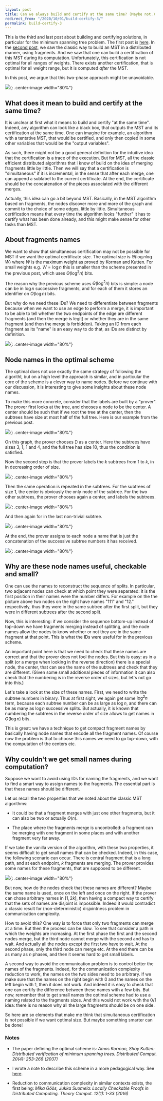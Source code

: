 ```yaml
---
layout: post
title: Can we always build and certify at the same time? (Maybe not.)
redirect_from: "/2020/10/01/build-certify-3/"
permalink: build-certify-3
---   
```


This is the third and last post about building and certifying solutions, 
in particular for the minimum spanning tree problem. The first post is 
[here](./build-certify-1.html).
In the [second post](./build-certify-1.html), 
we saw the classic way to build an MST in a distributed manner, using 
fragments. And we saw that one can build a certification of this MST 
during its computation. 
Unfortunately, this certification is not optimal for all ranges of weights.
There exists another certification, that is optimal for all weight range,
but it is computed *after* the MST.

In this post, we argue that this two-phase approach might be unavoidable.

![](assets/build-certify-3.png){: .center-image width="80%"} 

## What does it mean to build and certify at the same time?

It is unclear at first what it means to build and certify "at the same 
time". Indeed, any algorithm can look like a black box, that outputs the
MST and its certification at the same time. One can imagine for example, 
an algorithm with a tentative MST, that would be certified, and only 
then copied in some other variables that would be the "output variables".

As such, there might not be a good general definition for the intuitive 
idea that the certification is a trace of the execution. But for MST, 
all the classic efficient distributed algorithms that I know of build on
the idea of merging fragments little by little. Then we will say that 
a certification is "simultaneous" if it is incremental, in the sense that
after each merge, one can append a sublabel to the current certificate. 
At the end, the certificate should be the concatenation of the pieces 
associated with the different merges. 

Actually, this idea can go a bit beyond MST. Basically, in the MST 
algorithm based on fragments, the nodes discover more and more of the 
graph and commit to the choice of some edges, little by little. 
Simultaneous certification means that every time the algorithm looks 
"further" it has to certify what has been done already, and this might 
make sense for other tasks than MST. 

## About fragments names

We want to show that simultaneous certification may not be possible for
MST if we want the optimal certificate size. The optimal size is 
$\Theta(\log n \log W)$ where $W$ is the maximum weight as proved by 
Korman and Kutten. For small weights e.g. $W=\log n$ this is smaller 
than the scheme 
presented in the previous post, which uses $\Theta(\log^2 n)$ bits.

The reason why the previous scheme uses $\Theta(\log^2 n)$ bits is 
simple: a node can be in $\log n$ successive fragments, and for each of 
them it stores an identifier on $O(\log n)$ bits. 

But why do we need these IDs? 
We need to differentiate between fragments because
when we 
want to use an edge to perform a merge, it is important to be able to 
tell whether the two endpoints of the edge are different fragments (and
then the merge is legit) or whether they are in the same fragment (and 
then the merge is forbidden). 
Taking an ID from each fragment as its "name" is an easy way to do that, as IDs 
are distinct by definition. 

![](assets/good-bad-merges.png){: .center-image width="80%"} 

## Node names in the optimal scheme

The optimal does not use exactly the same strategy of following the algorithl, 
but on a high level the approach is similar, and in particular the core of the 
scheme is a clever way to name nodes. Before we continue with our discussion, 
it is interesting to give some insights about these node names.

To make this more concrete, consider that the labels are built by a "prover".
The prover first looks at the tree, and chooses a node to be the center. 
A center should be such that if 
we root the tree at the center, then the subtrees have size at most half of the 
full tree. Here is our example from the previous post.

![](assets/fragments-names-0.png){: .center-image width="80%"} 

On this graph, the prover chooses D as a center. 
Here the subtrees have sizes 3, 1, 1 and 4, and the full tree has size 10, thus
the condition is satisfied. 

Now the second step is that the prover labels the $k$ subtrees from 1 to $k$, in
in decreasing order of size.

![](assets/fragments-names-1.png){: .center-image width="80%"} 

Then the same operation is repeated in the subtrees. For the subtrees of size 1, 
the center is obviously the only node of the subtree. For the two other subtrees, 
the prover chooses again a center, and labels the subtrees.

![](assets/fragments-names-2.png){: .center-image width="80%"} 
 
And then again for in the last non-trivial subtree.

![](assets/fragments-names-3.png){: .center-image width="80%"} 

At the end, the prover assigns to each node a name that is just the 
concatenation of the successive subtree numbers it has received.

![](assets/fragments-names-3.png){: .center-image width="80%"} 


## Why are these node names useful, checkable and small?

One can use the names to reconstruct the sequence of splits. In particular, two
adjacent nodes can check at which point they were separated: it is the first 
position in their names were the number differs. For example on the the picture 
above two nodes on the right have names "111" and "12." respectively, thus they 
were in the same subtree after the first split, but they were in different 
subtrees after the second split. 

Now, this is interesting: if we consider the sequence bottom-up instead of 
top-down we have fragments merging instead of splitting, and the node names allow
the nodes to know whether or not they are in the same fragment at that point. 
This is what the IDs were useful for in the previous scheme. 

An important point here is that we need to check that these names are correct
and that the prover does not fool the nodes. But this is easy: as in a split (or
a merge when looking in the reverse direction) there is a special node, the 
center, that can see the name of the subtrees and check that they are different. 
(Given some small additional pieces of information it can also check that the 
numbering is in the reverse order of sizes, but let's not go into this.)

Let's take a look at the size of these names. First, we need to write the 
subtree numbers in binary. Thus at first sight, we again get 
some $\log^2n$ term, because each subtree number can be as large as $\log n$, 
and there can be as many as $\log n$ successive splits. But actually, it is 
known that numbering the subtrees in the reverse order of size allows to get 
names in $O(\log n)$ bits. 

This is great: we have a technique to get compact fragment names by basically 
having node names that encode all the fragment names. Of course now the problem 
is that to choose this names we need to go top-down, with the computation of the
 centers etc. 
 
## Why couldn't we get small names during computation? 

Suppose we want to avoid using IDs for naming the fragments, and we want to find
a smart way to assign names to the fragments. The essential part is that these 
names should be different. 

Let us recall the two properties that we noted about the classic MST algorithms:

* It could be that a fragment merges with just one other fragments, but it can 
also be two or actually $\Theta(n)$.

* The place where the fragments merge is uncontrolled: a fragment 
can be merging with one fragment in some places and with another 
fragment very far away. 

If we take the vanilla version of the algorithm, with these two properties, 
it seems difficult to get small names that can be checked. Indeed, in this case,
the following scenario can occur. There is central fragment that is a long path,
and at each endpoint, $k$ fragments are merging. The prover provides some names 
for these fragments, that are supposed to be different. 

![](assets/MST-communication.png){: .center-image width="80%"} 

But now, how do the nodes check that these names are different? Maybe the same 
name is used, once on the left and once on the right. If the prover can chose 
arbitrary names in $[1,2k]$, then having a compact way to certify that the sets 
of names are disjoint is impossible. Indeed it would contradict a classic 
result for (non-deterministic) disjointness problem in communication complexity.

How to avoid this? One way is to force that only two fragments can merge at a 
time. But then the process can be slow. To see that consider a path in 
which the weights are increasing. At the first phase the first and the second 
nodes merge, but the third node cannot merge with the second and has to wait. 
And actually all the nodes except the first two have to wait. At the second phase,
only the third node can merge etc. At the end there can be as many as $n$ phases,
and then it seems hard to get small labels. 

A second way to avoid the communication problem is to control better the names 
of the fragments. Indeed, for the communication complexity reduction to work, 
the names on the two sides need to be arbitrary. If we make sure that the names 
on the right begin with 0 and the names on the left begin with 1, then it does 
not work. And indeed it is easy to check that one can certify the difference 
between these names with a few bits. But now, remember that to get small names
the optimal scheme had to use a naming related to the fragments sizes. And this 
would not work with the 0/1 idea: there is no reason why all the large fragments
should be on one side. 

So here are so elements that make me think that simultaneous certification is 
not possible if we want optimal size. But maybe something smarter can be done!

### Notes 

* The paper defining the optimal scheme is: *Amos Korman, Shay Kutten:
Distributed verification of minimum spanning trees. Distributed Comput. 20(4): 253-266 (2007)*

* I wrote a note to describe this scheme in a more pedagogical way. See 
[here](https://arxiv.org/abs/1909.07251).

* Reduction to communication complexity in similar contexts exists, the first 
being: *Mika Göös, Jukka Suomela: Locally Checkable Proofs in Distributed 
Computing. Theory Comput. 12(1): 1-33 (2016)*








